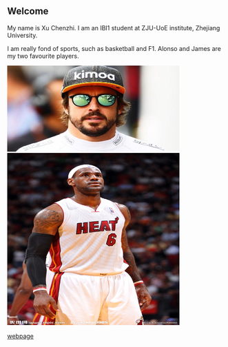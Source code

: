 ## Welcome 

My name is Xu Chenzhi. 
I am an IBI1 student at ZJU-UoE institute, Zhejiang University.

I am really fond of sports, such as basketball and F1.
Alonso and James are my two favourite players.

<img src="https://github.com/oneoutofseven/oneoutofseven.github.io/blob/main/R.jpg?raw=true" alt="Alt文本" width="400" height="200">
<img src="https://github.com/oneoutofseven/oneoutofseven.github.io/blob/main/R2.jpg?raw=true" alt="Alt文本" width="400" height="400">

[webpage](https://c.zju.edu.cn/) 
